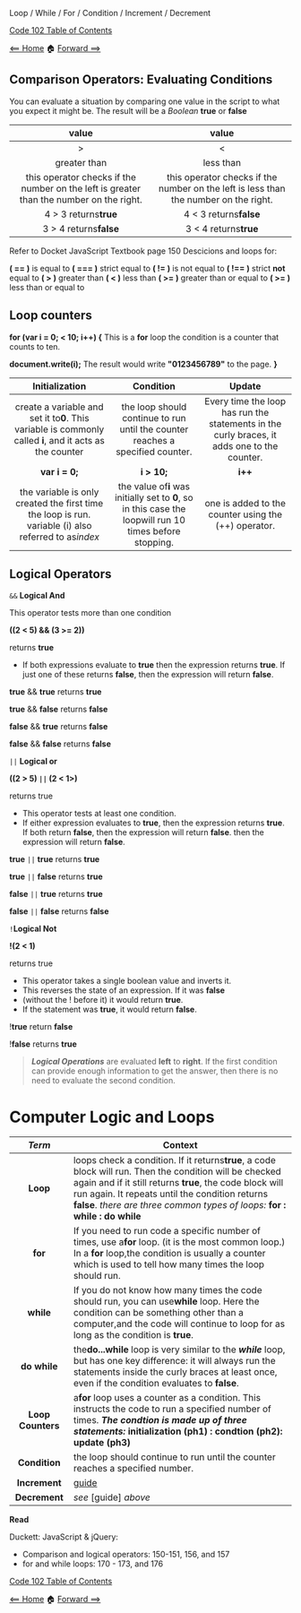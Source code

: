 Loop / While / For / Condition / Increment / Decrement

[Code 102 Table of Contents](CodeFellows_102.md)

[<== Home](README.md) 🏠 [Forward ==>](career_coaching.md)

## Comparison Operators: Evaluating Conditions

You can evaluate a situation by comparing one value in the script to what you expect it might be. The result will be a *Boolean* **true** or **false**


| value | value |
| :-: | :-: |
| > | < |
| greater than | less than |
| this operator checks if the number on the left is greater than the number on the right. | this operator checks if the number on the left is less than the number on the right. |
| 4 > 3 returns**true** | 4 < 3 returns**false** |
| 3 > 4 returns**false** | 3 < 4 returns**true** |

Refer to Docket JavaScript Textbook page 150 Descicions and loops for:

**( == )** is equal to
**( === )** strict equal to
**( != )** is not equal to
**( !== )** strict **not** equal to
**( > )** greater than
**( < )** less than
**( >= )** greater than or equal to
**( >= )** less than or equal to

## Loop counters

**for (var i = 0; < 10; i++) {**        This is a **for** loop  the condition is a counter that counts to ten.

**document.write(i);**               The result would write **"0123456789"** to the page.
**}**


| **Initialization** | **Condition** | **Update** |
| :-: | :-: | :-: |
| create a variable and set it to**0**. This variable is commonly called **i**, and it acts as the counter | the loop should continue to run until the counter reaches a specified counter. | Every time the loop has run the statements in the curly braces, it adds one to the counter. |
| **var i = 0;** | **i > 10;** | **i++** |
| the variable is only created the first time the loop is run. variable (i) also referred to as*index* | the value of**i** was initially set to **0**, so in this case the loopwill run 10 times before stopping. | one is added to the counter using the (++) operator. |

## Logical Operators

`&&` **Logical And**

This operator tests more than one condition

**((2 < 5) && (3 >= 2))**

returns **true**

+ If both expressions evaluate to **true** then the expression returns **true**. If just one of these returns **false**, then the expression will return **false**.

**true** && **true** returns **true**

**true** && **false** returns **false**

**false** && **true**  returns **false**

**false** && **false** returns **false**

`||` **Logical or**

**((2 > 5) `||` (2 < 1>)**

returns true

+ This operator tests at least one condition.
+ If either expression evaluates to **true**, then the expression returns **true**. If both return **false**, then the expression will return **false**. then the expression will return **false**.

**true** `||` **true** returns **true**

**true** `||` **false** returns **true**

**false** `||` **true** returns **true**

**false** `||` **false** returns **false**

`!`**Logical Not**

**!(2 < 1)**

returns true

+ This operator takes a single boolean value and inverts it.
+ This reverses the state of an expression. If it was **false**
+ (without the ! before it) it would return **true**.
+ If the statement was **true**, it would return **false**.

!**true** return **false**

!**false** returns **true**

> ***Logical Operations*** are evaluated **left** to **right**. If the first condition can provide enough information to get the answer, then there is no need to evaluate the second condition.

# Computer Logic and Loops


| ***Term*** | Context |
| :-: | - |
| **Loop** | loops check a condition. If it returns**true**, a code block will run. Then the condition will be checked again and if it still returns **true**, the code block will run again. It repeats until the condition returns **false**. *there are three common types of loops:* **for : while : do while** |
| **for** | If you need to run code a specific number of times, use a**for** loop. (it is the most common loop.) In a **for** loop,the condition is usually a counter which is used to tell how many times the loop should run. |
| **while** | If you do not know how many times the code should run, you can use**while** loop. Here the condition can be something other than a computer,and the code will continue to loop for as long as the condition is **true**. |
| **do while** | the**do...while** loop is very similar to the ***while*** loop, but has one key difference: it will always run the statements inside the curly braces at least once, even if the condition evaluates to **false**. |
| **Loop Counters** | a**for** loop uses a counter as a condition. This instructs the code to run a specified number of times. ***The condtion is made up of three statements:*** **initialization (ph1) : condtion (ph2): update (ph3)** |
| **Condition** | the loop should continue to run until the counter reaches a specified number. |
| **Increment** | [guide](https://codeburst.io/javascript-increment-and-decrement-8c223858d5ed) |
| **Decrement** | *see* [guide] *above* |

**Read**

Duckett: JavaScript & jQuery:

+ Comparison and logical operators: 150-151, 156, and 157
+ for and while loops: 170 - 173, and 176

[Code 102 Table of Contents](CodeFellows_102.md)

[<== Home](README.md) 🏠 [Forward ==>](career_coaching.md)
